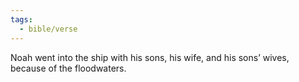 ```yaml
---
tags:
  - bible/verse
---
```

Noah went into the ship with his sons, his wife, and his sons’ wives, because of the floodwaters.